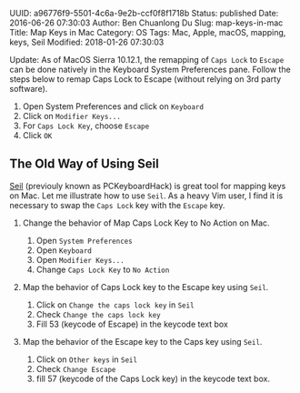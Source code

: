 UUID: a96776f9-5501-4c6a-9e2b-ccf0f8f1718b
Status: published
Date: 2016-06-26 07:30:03
Author: Ben Chuanlong Du
Slug: map-keys-in-mac
Title: Map Keys in Mac
Category: OS
Tags: Mac, Apple, macOS, mapping, keys, Seil
Modified: 2018-01-26 07:30:03

Update: As of MacOS Sierra 10.12.1,
the remapping of `Caps Lock` to `Escape` can be done natively in the Keyboard System Preferences pane.
Follow the steps below to remap Caps Lock to Escape (without relying on 3rd party software).

1. Open System Preferences and click on `Keyboard`
2. Click on `Modifier Keys...`
3. For `Caps Lock Key`, choose `Escape`
4. Click `OK`


## The Old Way of Using Seil

[Seil](https://pqrs.org/osx/karabiner/seil.html.en)
(previouly known as PCKeyboardHack) is great tool for mapping keys on Mac.
Let me illustrate how to use `Seil`.
As a heavy Vim user,
I find it is necessary to swap the `Caps Lock` key with the `Escape` key.

1. Change the behavior of Map Caps Lock Key to No Action on Mac.

    1. Open `System Preferences`
    2. Open `Keyboard`
    3. Open `Modifier Keys...`
    4. Change `Caps Lock Key` to `No Action`

2. Map the behavior of Caps Lock key to the Escape key using `Seil`.

    1. Click on `Change the caps lock key` in `Seil`
    2. Check `Change the caps lock key`
    3. Fill 53 (keycode of Escape) in the keycode text box

3. Map the behavior of the Escape key to the Caps key using `Seil`.

    1. Click on `Other keys` in `Seil`
    2. Check `Change Escape`
    3. fill 57 (keycode of the Caps Lock key) in the keycode text box.
